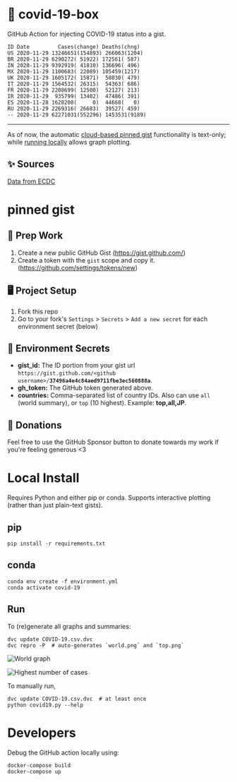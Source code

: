 # 🏥 covid-19-box

GitHub Action for injecting COVID-19 status into a gist.

```
ID Date         Cases(change) Deaths(chng)
US 2020-11-29 13246651(154893) 266063(1204)
BR 2020-11-29 6290272( 51922) 172561( 587)
IN 2020-11-29 9392919( 41810) 136696( 496)
MX 2020-11-29 1100683( 22089) 105459(1217)
UK 2020-11-29 1605172( 15871)  58030( 479)
IT 2020-11-29 1564532( 26315)  54363( 686)
FR 2020-11-29 2208699( 12500)  52127( 213)
IR 2020-11-29  935799( 13402)  47486( 391)
ES 2020-11-28 1628208(     0)  44668(   0)
RU 2020-11-29 2269316( 26683)  39527( 459)
-- 2020-11-29 62271031(552296) 1453531(9189)
```

---

As of now, the automatic [cloud-based pinned gist](#pinned-gist) functionality is text-only;
while [running locally](#local-install) allows graph plotting.

## ✨ Sources

[Data from ECDC](https://www.ecdc.europa.eu/en/publications-data/download-todays-data-geographic-distribution-covid-19-cases-worldwide)

# pinned gist

## 🎒 Prep Work
1. Create a new public GitHub Gist (https://gist.github.com/)
1. Create a token with the `gist` scope and copy it. (https://github.com/settings/tokens/new)

## 🖥 Project Setup
1. Fork this repo
1. Go to your fork's `Settings` > `Secrets` > `Add a new secret` for each environment secret (below)

## 🤫 Environment Secrets
- **gist_id:** The ID portion from your gist url `https://gist.github.com/<github username>/`**`37496a4e4c84aed9711fbe3ec560888a`**.
- **gh_token:** The GitHub token generated above.
- **countries:** Comma-separated list of country IDs. Also can use `all` (world summary), or `top` (10 highest). Example: **top,all,JP**.

## 💸 Donations

Feel free to use the GitHub Sponsor button to donate towards my work if you're feeling generous <3

# Local Install

Requires Python and either pip or conda. Supports interactive plotting (rather than just plain-text gists).

## pip

```
pip install -r requirements.txt
```

## conda

```
conda env create -f environment.yml
conda activate covid-19
```

## Run

To (re)generate all graphs and summaries:

```
dvc update COVID-19.csv.dvc
dvc repro -P  # auto-generates `world.png` and `top.png`
```

![World graph](world.png)

![Highest number of cases](top.png)

To manually run,

```
dvc update COVID-19.csv.dvc  # at least once
python covid19.py --help
```

# Developers

Debug the GitHub action locally using:

```
docker-compose build
docker-compose up
```
